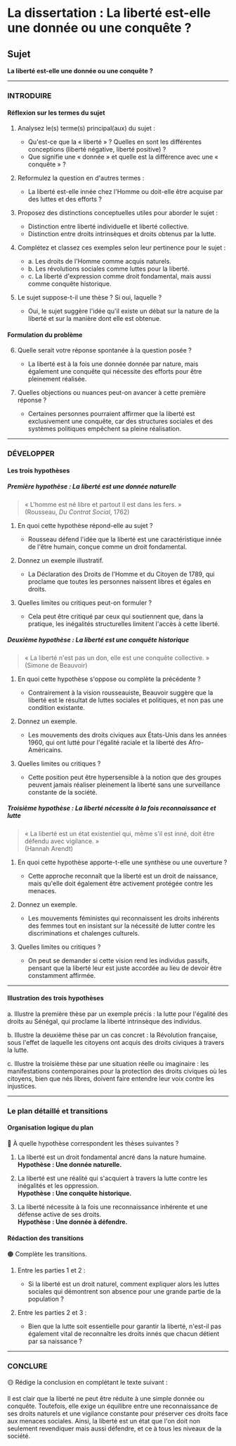 # La dissertation : La liberté est-elle une donnée ou une conquête ?

## Sujet
**La liberté est-elle une donnée ou une conquête ?**

---

### INTRODUIRE

#### Réflexion sur les termes du sujet

1. Analysez le(s) terme(s) principal(aux) du sujet :
   - Qu'est-ce que la « liberté » ? Quelles en sont les différentes conceptions (liberté négative, liberté positive) ?
   - Que signifie une « donnée » et quelle est la différence avec une « conquête » ?
   
2. Reformulez la question en d'autres termes :
   - La liberté est-elle innée chez l'Homme ou doit-elle être acquise par des luttes et des efforts ?

3. Proposez des distinctions conceptuelles utiles pour aborder le sujet :
   - Distinction entre liberté individuelle et liberté collective.
   - Distinction entre droits intrinsèques et droits obtenus par la lutte.

4. Complétez et classez ces exemples selon leur pertinence pour le sujet :
   - a. Les droits de l'Homme comme acquis naturels.
   - b. Les révolutions sociales comme luttes pour la liberté.
   - c. La liberté d'expression comme droit fondamental, mais aussi comme conquête historique.

5. Le sujet suppose-t-il une thèse ? Si oui, laquelle ?
   - Oui, le sujet suggère l'idée qu'il existe un débat sur la nature de la liberté et sur la manière dont elle est obtenue.

#### Formulation du problème

6. Quelle serait votre réponse spontanée à la question posée ?
   - La liberté est à la fois une donnée donnée par nature, mais également une conquête qui nécessite des efforts pour être pleinement réalisée.

7. Quelles objections ou nuances peut-on avancer à cette première réponse ?
   - Certaines personnes pourraient affirmer que la liberté est exclusivement une conquête, car des structures sociales et des systèmes politiques empêchent sa pleine réalisation.

---

### DÉVELOPPER

#### Les trois hypothèses

##### Première hypothèse : La liberté est une donnée naturelle

> « L'homme est né libre et partout il est dans les fers. »  
> (Rousseau, *Du Contrat Social*, 1762)

1. En quoi cette hypothèse répond-elle au sujet ?
   - Rousseau défend l'idée que la liberté est une caractéristique innée de l'être humain, conçue comme un droit fondamental.

2. Donnez un exemple illustratif.
   - La Déclaration des Droits de l'Homme et du Citoyen de 1789, qui proclame que toutes les personnes naissent libres et égales en droits.

3. Quelles limites ou critiques peut-on formuler ?
   - Cela peut être critiqué par ceux qui soutiennent que, dans la pratique, les inégalités structurelles limitent l'accès à cette liberté.

##### Deuxième hypothèse : La liberté est une conquête historique

> « La liberté n'est pas un don, elle est une conquête collective. »  
> (Simone de Beauvoir)

1. En quoi cette hypothèse s'oppose ou complète la précédente ?
   - Contrairement à la vision rousseauiste, Beauvoir suggère que la liberté est le résultat de luttes sociales et politiques, et non pas une condition existante.

2. Donnez un exemple.
   - Les mouvements des droits civiques aux États-Unis dans les années 1960, qui ont lutté pour l'égalité raciale et la liberté des Afro-Américains.

3. Quelles limites ou critiques ?
   - Cette position peut être hypersensible à la notion que des groupes peuvent jamais réaliser pleinement la liberté sans une surveillance constante de la société.

##### Troisième hypothèse : La liberté nécessite à la fois reconnaissance et lutte

> « La liberté est un état existentiel qui, même s'il est inné, doit être défendu avec vigilance. »  
> (Hannah Arendt)

1. En quoi cette hypothèse apporte-t-elle une synthèse ou une ouverture ?
   - Cette approche reconnaît que la liberté est un droit de naissance, mais qu'elle doit également être activement protégée contre les menaces.

2. Donnez un exemple.
   - Les mouvements féministes qui reconnaissent les droits inhérents des femmes tout en insistant sur la nécessité de lutter contre les discriminations et chalenges culturels.

3. Quelles limites ou critiques ?
   - On peut se demander si cette vision rend les individus passifs, pensant que la liberté leur est juste accordée au lieu de devoir être constamment affirmée.

---

#### Illustration des trois hypothèses

a. Illustre la première thèse par un exemple précis : la lutte pour l'égalité des droits au Sénégal, qui proclame la liberté intrinsèque des individus.

b. Illustre la deuxième thèse par un cas concret : la Révolution française, sous l'effet de laquelle les citoyens ont acquis des droits civiques à travers la lutte.

c. Illustre la troisième thèse par une situation réelle ou imaginaire : les manifestations contemporaines pour la protection des droits civiques où les citoyens, bien que nés libres, doivent faire entendre leur voix contre les injustices.

---

### Le plan détaillé et transitions

#### Organisation logique du plan

🔴 À quelle hypothèse correspondent les thèses suivantes ?

1. La liberté est un droit fondamental ancré dans la nature humaine.  
   **Hypothèse : Une donnée naturelle.**
   
2. La liberté est une réalité qui s'acquiert à travers la lutte contre les inégalités et les oppression.  
   **Hypothèse : Une conquête historique.**
   
3. La liberté nécessite à la fois une reconnaissance inhérente et une défense active de ses droits.  
   **Hypothèse : Une donnée à défendre.**

#### Rédaction des transitions

🟠 Complète les transitions.

1. Entre les parties 1 et 2 :  
   - Si la liberté est un droit naturel, comment expliquer alors les luttes sociales qui démontrent son absence pour une grande partie de la population ?

2. Entre les parties 2 et 3 :  
   - Bien que la lutte soit essentielle pour garantir la liberté, n'est-il pas également vital de reconnaître les droits innés que chacun détient par sa naissance ?

---

### CONCLURE

🟡 Rédige la conclusion en complétant le texte suivant :

Il est clair que la liberté ne peut être réduite à une simple donnée ou conquête. Toutefois, elle exige un équilibre entre une reconnaissance de ses droits naturels et une vigilance constante pour préserver ces droits face aux menaces sociales. Ainsi, la liberté est un état que l'on doit non seulement revendiquer mais aussi défendre, et ce à tous les niveaux de la société.